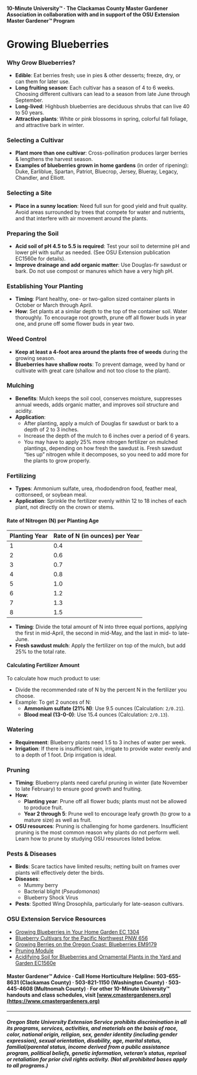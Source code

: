 #### 10-Minute University™ · The Clackamas County Master Gardener Association in collaboration with and in support of the OSU Extension Master Gardener™ Program

# Growing Blueberries

### Why Grow Blueberries?
- **Edible**: Eat berries fresh; use in pies & other desserts; freeze, dry, or can them for later use.
- **Long fruiting season**: Each cultivar has a season of 4 to 6 weeks. Choosing different cultivars can lead to a season from late June through September.
- **Long-lived**: Highbush blueberries are deciduous shrubs that can live 40 to 50 years.
- **Attractive plants**: White or pink blossoms in spring, colorful fall foliage, and attractive bark in winter.

### Selecting a Cultivar
- **Plant more than one cultivar**: Cross-pollination produces larger berries & lengthens the harvest season.
- **Examples of blueberries grown in home gardens** (in order of ripening): Duke, Earliblue, Spartan, Patriot, Bluecrop, Jersey, Blueray, Legacy, Chandler, and Elliott.

### Selecting a Site
- **Place in a sunny location**: Need full sun for good yield and fruit quality. Avoid areas surrounded by trees that compete for water and nutrients, and that interfere with air movement around the plants.

### Preparing the Soil
- **Acid soil of pH 4.5 to 5.5 is required**: Test your soil to determine pH and lower pH with sulfur as needed. (See OSU Extension publication EC1560e for details).
- **Improve drainage and add organic matter**: Use Douglas-fir sawdust or bark. Do not use compost or manures which have a very high pH.

### Establishing Your Planting
- **Timing**: Plant healthy, one- or two-gallon sized container plants in October or March through April.
- **How**: Set plants at a similar depth to the top of the container soil. Water thoroughly. To encourage root growth, prune off all flower buds in year one, and prune off some flower buds in year two.

### Weed Control
- **Keep at least a 4-foot area around the plants free of weeds** during the growing season.
- **Blueberries have shallow roots**: To prevent damage, weed by hand or cultivate with great care (shallow and not too close to the plant).

### Mulching
- **Benefits**: Mulch keeps the soil cool, conserves moisture, suppresses annual weeds, adds organic matter, and improves soil structure and acidity.
- **Application**:
  - After planting, apply a mulch of Douglas fir sawdust or bark to a depth of 2 to 3 inches.
  - Increase the depth of the mulch to 6 inches over a period of 6 years.
  - You may have to apply 25% more nitrogen fertilizer on mulched plantings, depending on how fresh the sawdust is. Fresh sawdust “ties up” nitrogen while it decomposes, so you need to add more for the plants to grow properly.

### Fertilizing
- **Types**: Ammonium sulfate, urea, rhododendron food, feather meal, cottonseed, or soybean meal.
- **Application**: Sprinkle the fertilizer evenly within 12 to 18 inches of each plant, not directly on the crown or stems.

#### Rate of Nitrogen (N) per Planting Age

| Planting Year | Rate of N (in ounces) per Year |
|---------------|-------------------------------|
| 1             | 0.4                           |
| 2             | 0.6                           |
| 3             | 0.7                           |
| 4             | 0.8                           |
| 5             | 1.0                           |
| 6             | 1.2                           |
| 7             | 1.3                           |
| 8             | 1.5                           |

- **Timing**: Divide the total amount of N into three equal portions, applying the first in mid-April, the second in mid-May, and the last in mid- to late-June.
- **Fresh sawdust mulch**: Apply the fertilizer on top of the mulch, but add 25% to the total rate.

#### Calculating Fertilizer Amount

To calculate how much product to use:
- Divide the recommended rate of N by the percent N in the fertilizer you choose.
- Example: To get 2 ounces of N:
  - **Ammonium sulfate (21% N)**: Use 9.5 ounces (Calculation: `2/0.21`).
  - **Blood meal (13-0-0)**: Use 15.4 ounces (Calculation: `2/0.13`).

### Watering
- **Requirement**: Blueberry plants need 1.5 to 3 inches of water per week.
- **Irrigation**: If there is insufficient rain, irrigate to provide water evenly and to a depth of 1 foot. Drip irrigation is ideal.

### Pruning
- **Timing**: Blueberry plants need careful pruning in winter (late November to late February) to ensure good growth and fruiting.
- **How**:
  - **Planting year**: Prune off all flower buds; plants must not be allowed to produce fruit.
  - **Year 2 through 5**: Prune well to encourage leafy growth (to grow to a mature size) as well as fruit.
- **OSU resources**: Pruning is challenging for home gardeners. Insufficient pruning is the most common reason why plants do not perform well. Learn how to prune by studying OSU resources listed below.

### Pests & Diseases
- **Birds**: Scare tactics have limited results; netting built on frames over plants will effectively deter the birds.
- **Diseases**:
  - Mummy berry
  - Bacterial blight (*Pseudomonas*)
  - Blueberry Shock Virus
- **Pests**: Spotted Wing Drosophila, particularly for late-season cultivars.

### OSU Extension Service Resources
- [Growing Blueberries in Your Home Garden EC 1304](https://catalog.extension.oregonstate.edu/)
- [Blueberry Cultivars for the Pacific Northwest PNW 656](https://catalog.extension.oregonstate.edu/)
- [Growing Berries on the Oregon Coast: Blueberries EM9179](https://catalog.extension.oregonstate.edu/)
- [Pruning Module](https://workspace.oregonstate.edu/course/pruning-blueberries?hsLang=en)
- [Acidifying Soil for Blueberries and Ornamental Plants in the Yard and Garden EC1560e](https://catalog.extension.oregonstate.edu/)

#### Master Gardener™ Advice · Call Home Horticulture Helpline: 503-655-8631 (Clackamas County) · 503-821-1150 (Washington County) · 503-445-4608 (Multnomah County) · For other 10-Minute University™ handouts and class schedules, visit [www.cmastergardeners.org](https://www.cmastergardeners.org)

---

##### Oregon State University Extension Service prohibits discrimination in all its programs, services, activities, and materials on the basis of race, color, national origin, religion, sex, gender identity (including gender expression), sexual orientation, disability, age, marital status, familial/parental status, income derived from a public assistance program, political beliefs, genetic information, veteran’s status, reprisal or retaliation for prior civil rights activity. (Not all prohibited bases apply to all programs.)